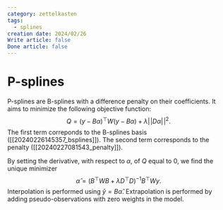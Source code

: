 ```yaml
---
category: zettelkasten
tags:
  - splines
creation date: 2024/02/26
Write article: false
Done article: false
---
```

# P-splines

P-splines are B-splines with a difference penalty on their coefficients. It aims to minimize the following objective function:
$$Q = (y - B\alpha)^\top W (y - B\alpha) + \lambda \lvert\!\lvert D \alpha \rvert\!\rvert^2.$$
The first term correponds to the B-splines basis ([[20240226145357_bsplines]]).
The second term corresponds to the penalty ([[20240227081543_penalty]]).

By setting the derivative, with respect to $\alpha$, of $Q$ equal to $0$, we find the unique minimizer
$$\widehat{\alpha} = (B^\top W B + \lambda D^\top D)^{-1}B^\top Wy.$$
Interpolation is performed using $\widehat{y} = B\widehat{\alpha}$.
Extrapolation is performed by adding pseudo-observations with zero weights in the model.